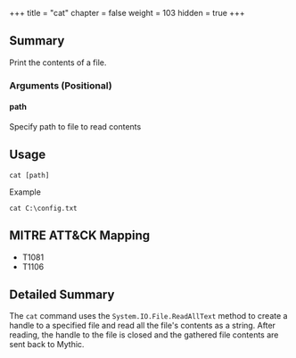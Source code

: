 +++
title = "cat"
chapter = false
weight = 103
hidden = true
+++

## Summary

Print the contents of a file.

### Arguments (Positional)
#### path
Specify path to file to read contents

## Usage
```
cat [path]
```
Example
```
cat C:\config.txt
```

## MITRE ATT&CK Mapping

- T1081
- T1106

## Detailed Summary
The `cat` command uses the `System.IO.File.ReadAllText` method to create a handle to a specified file and read all the file's contents as a string. After reading, the handle to the file is closed and the gathered file contents are sent back to Mythic.

